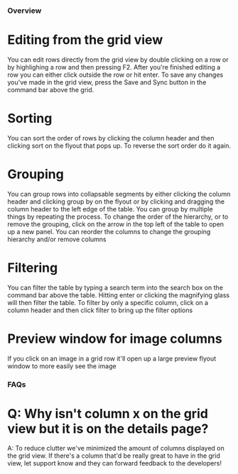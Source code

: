 ### Overview

# Editing from the grid view
You can edit rows directly from the grid view by double clicking on a row or by highlighing a row and then pressing F2.
After you're finished editing a row you can either click outside the row or hit enter. To save any changes you've made in
the grid view, press the Save and Sync button in the command bar above the grid.

# Sorting
You can sort the order of rows by clicking the column header and then clicking sort on the flyout that pops up. To reverse the sort order do it again.

# Grouping
You can group rows into collapsable segments by either clicking the column header and clicking group by on the flyout or by clicking and dragging the column header to the left edge of the table. You can group by multiple things by repeating the process. To change the order of the hierarchy, or to remove the grouping, click on the arrow in the top left of the table to open up a new panel. You can reorder the columns to change the grouping hierarchy and/or remove columns

# Filtering
You can filter the table by typing a search term into the search box on the command bar above the table. Hitting enter or clicking the magnifying glass will then filter the table.
To filter by only a specific column, click on a column header and then click filter to bring up the filter options

# Preview window for image columns
If you click on an image in a grid row it'll open up a large preview flyout window to more easily see the image

### FAQs

# Q: Why isn't column x on the grid view but it is on the details page?
A: To reduce clutter we've minimized the amount of columns displayed on the grid view. If there's a column that'd be really great to have in the grid view, let support know and they can forward feedback to the developers!
